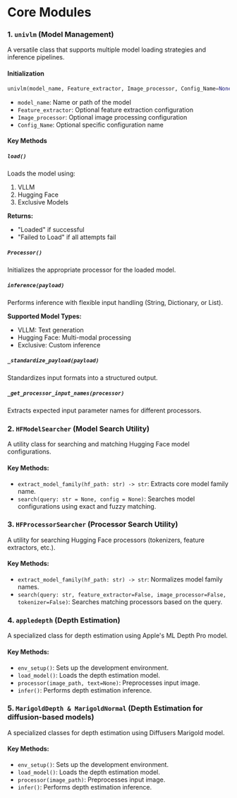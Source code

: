 # Core Modules
### 1. `univlm` (Model Management)
A versatile class that supports multiple model loading strategies and inference pipelines.

#### **Initialization**
```python
univlm(model_name, Feature_extractor, Image_processor, Config_Name=None)
```
- `model_name`: Name or path of the model
- `Feature_extractor`: Optional feature extraction configuration
- `Image_processor`: Optional image processing configuration
- `Config_Name`: Optional specific configuration name


#### **Key Methods**
##### `load()`
Loads the model using:
1. VLLM
2. Hugging Face
3. Exclusive Models

**Returns:**
- "Loaded" if successful
- "Failed to Load" if all attempts fail

##### `Processor()`
Initializes the appropriate processor for the loaded model.

##### `inference(payload)`
Performs inference with flexible input handling (String, Dictionary, or List).

**Supported Model Types:**
- VLLM: Text generation
- Hugging Face: Multi-modal processing
- Exclusive: Custom inference

##### `_standardize_payload(payload)`
Standardizes input formats into a structured output.

##### `_get_processor_input_names(processor)`
Extracts expected input parameter names for different processors.

### 2. `HFModelSearcher` (Model Search Utility)
A utility class for searching and matching Hugging Face model configurations.

#### **Key Methods:**
- `extract_model_family(hf_path: str) -> str`: Extracts core model family name.
- `search(query: str = None, config = None)`: Searches model configurations using exact and fuzzy matching.

### 3. `HFProcessorSearcher` (Processor Search Utility)
A utility for searching Hugging Face processors (tokenizers, feature extractors, etc.).

#### **Key Methods:**
- `extract_model_family(hf_path: str) -> str`: Normalizes model family names.
- `search(query: str, feature_extractor=False, image_processor=False, tokenizer=False)`: Searches matching processors based on the query.

### 4. `appledepth` (Depth Estimation)
A specialized class for depth estimation using Apple's ML Depth Pro model.

#### **Key Methods:**
- `env_setup()`: Sets up the development environment.
- `load_model()`: Loads the depth estimation model.
- `processor(image_path, text=None)`: Preprocesses input image.
- `infer()`: Performs depth estimation inference.

### 5. `MarigoldDepth & MarigoldNormal` (Depth Estimation for diffusion-based models)
A specialized classes for depth estimation using Diffusers Marigold model.

#### **Key Methods:**
- `env_setup()`: Sets up the development environment.
- `load_model()`: Loads the depth estimation model.
- `processor(image_path)`: Preprocesses input image.
- `infer()`: Performs depth estimation inference.
